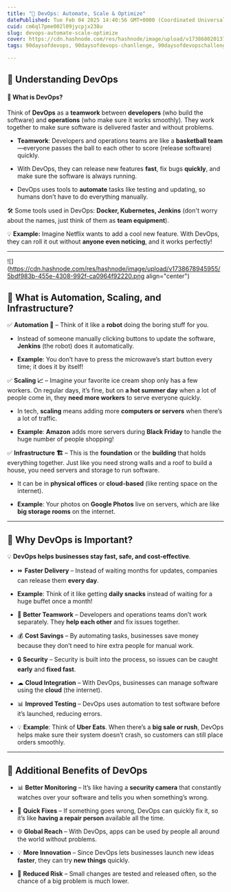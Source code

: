 ```yaml
---
title: "🚀 DevOps: Automate, Scale & Optimize"
datePublished: Tue Feb 04 2025 14:40:56 GMT+0000 (Coordinated Universal Time)
cuid: cm6ql7pme002l09jycpjx238u
slug: devops-automate-scale-optimize
cover: https://cdn.hashnode.com/res/hashnode/image/upload/v1738680201377/106be0fd-de97-4c4e-86dc-759220f2ffda.jpeg
tags: 90daysofdevops, 90daysofdevops-chanllenge, 90daysofdevopschallenge

---
```


## 🚀 **Understanding DevOps**

#### 🔹 **What is DevOps?**

Think of **DevOps** as a **teamwork** between **developers** (who build the software) and **operations** (who make sure it works smoothly). They work together to make sure software is delivered faster and without problems.

* **Teamwork**: Developers and operations teams are like a **basketball team**—everyone passes the ball to each other to score (release software) quickly.
    
* With DevOps, they can release new features **fast**, fix bugs **quickly**, and make sure the software is always running.
    
* DevOps uses tools to **automate** tasks like testing and updating, so humans don’t have to do everything manually.
    

🛠 Some tools used in DevOps: **Docker, Kubernetes, Jenkins** (don't worry about the names, just think of them as **team equipment**).

💡 **Example:** Imagine Netflix wants to add a cool new feature. With DevOps, they can roll it out without **anyone even noticing**, and it works perfectly!

---

![](https://cdn.hashnode.com/res/hashnode/image/upload/v1738678945955/5bdf983b-455e-4308-992f-ca0964f92220.png align="center")

## 🔹 **What is Automation, Scaling, and Infrastructure?**

✅ **Automation 🤖** – Think of it like a **robot** doing the boring stuff for you.

* Instead of someone manually clicking buttons to update the software, **Jenkins** (the robot) does it automatically.
    
* **Example**: You don’t have to press the microwave’s start button every time; it does it by itself!
    

✅ **Scaling 📈** – Imagine your favorite ice cream shop only has a few workers. On regular days, it’s fine, but on **a hot summer day** when a lot of people come in, they **need more workers** to serve everyone quickly.

* In tech, **scaling** means adding more **computers or servers** when there’s a lot of traffic.
    
* **Example**: **Amazon** adds more servers during **Black Friday** to handle the huge number of people shopping!
    

✅ **Infrastructure 🏗** – This is the **foundation** or the **building** that holds everything together. Just like you need strong walls and a roof to build a house, you need servers and storage to run software.

* It can be in **physical offices** or **cloud-based** (like renting space on the internet).
    
* **Example**: Your photos on **Google Photos** live on servers, which are like **big storage rooms** on the internet.
    

---

## 🔹 **Why DevOps is Important?**

💡 **DevOps helps businesses stay fast, safe, and cost-effective**.

* ⏩ **Faster Delivery** – Instead of waiting months for updates, companies can release them **every day**.
    
* **Example**: Think of it like getting **daily snacks** instead of waiting for a huge buffet once a month!
    
* 🤝 **Better Teamwork** – Developers and operations teams don’t work separately. They **help each other** and fix issues together.
    
* 💰 **Cost Savings** – By automating tasks, businesses save money because they don’t need to hire extra people for manual work.
    
* 🔒 **Security** – Security is built into the process, so issues can be caught **early** and **fixed fast**.
    
* ☁ **Cloud Integration** – With DevOps, businesses can manage software using the **cloud** (the internet).
    
* 📊 **Improved Testing** – DevOps uses automation to test software before it’s launched, reducing errors.
    
* 💡 **Example**: Think of **Uber Eats**. When there’s a **big sale or rush**, DevOps helps make sure their system doesn’t crash, so customers can still place orders smoothly.
    

---

## 🔹 **Additional Benefits of DevOps**

* 📊 **Better Monitoring** – It’s like having a **security camera** that constantly watches over your software and tells you when something’s wrong.
    
* 🔄 **Quick Fixes** – If something goes wrong, DevOps can quickly fix it, so it’s like **having a repair person** available all the time.
    
* 🌐 **Global Reach** – With DevOps, apps can be used by people all around the world without problems.
    
* 💡 **More Innovation** – Since DevOps lets businesses launch new ideas **faster**, they can try **new things** quickly.
    
* 🔧 **Reduced Risk** – Small changes are tested and released often, so the chance of a big problem is much lower.